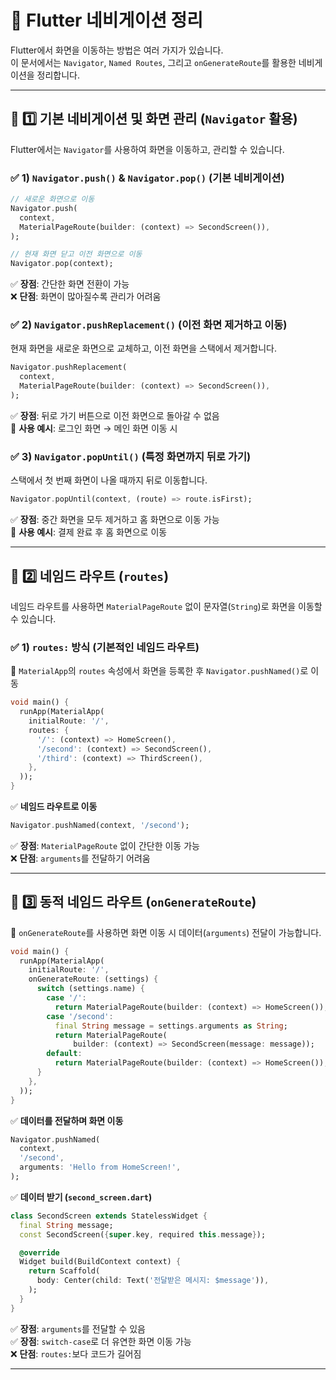 # 🚀 Flutter 네비게이션 정리  

Flutter에서 화면을 이동하는 방법은 여러 가지가 있습니다.  
이 문서에서는 `Navigator`, `Named Routes`, 그리고 `onGenerateRoute`를 활용한 네비게이션을 정리합니다.  

---

## 📌 1️⃣ 기본 네비게이션 및 화면 관리 (`Navigator` 활용)  

Flutter에서는 `Navigator`를 사용하여 화면을 이동하고, 관리할 수 있습니다.  

### ✅ **1) `Navigator.push()` & `Navigator.pop()` (기본 네비게이션)**  

```dart
// 새로운 화면으로 이동
Navigator.push(
  context,
  MaterialPageRoute(builder: (context) => SecondScreen()),
);

// 현재 화면 닫고 이전 화면으로 이동
Navigator.pop(context);
```

✅ **장점**: 간단한 화면 전환이 가능  
❌ **단점**: 화면이 많아질수록 관리가 어려움  

### ✅ **2) `Navigator.pushReplacement()` (이전 화면 제거하고 이동)**  
현재 화면을 새로운 화면으로 교체하고, 이전 화면을 스택에서 제거합니다.  

```dart
Navigator.pushReplacement(
  context,
  MaterialPageRoute(builder: (context) => SecondScreen()),
);
```

✅ **장점**: 뒤로 가기 버튼으로 이전 화면으로 돌아갈 수 없음  
📌 **사용 예시**: 로그인 화면 → 메인 화면 이동 시  

### ✅ **3) `Navigator.popUntil()` (특정 화면까지 뒤로 가기)**  
스택에서 첫 번째 화면이 나올 때까지 뒤로 이동합니다.  

```dart
Navigator.popUntil(context, (route) => route.isFirst);
```

✅ **장점**: 중간 화면을 모두 제거하고 홈 화면으로 이동 가능  
📌 **사용 예시**: 결제 완료 후 홈 화면으로 이동  

---

## 📌 2️⃣ 네임드 라우트 (`routes`)  
네임드 라우트를 사용하면 `MaterialPageRoute` 없이 문자열(`String`)로 화면을 이동할 수 있습니다.  

### ✅ **1) `routes:` 방식 (기본적인 네임드 라우트)**  
📌 `MaterialApp`의 `routes` 속성에서 화면을 등록한 후 `Navigator.pushNamed()`로 이동  

```dart
void main() {
  runApp(MaterialApp(
    initialRoute: '/',
    routes: {
      '/': (context) => HomeScreen(),
      '/second': (context) => SecondScreen(),
      '/third': (context) => ThirdScreen(),
    },
  ));
}
```

✅ **네임드 라우트로 이동**  

```dart
Navigator.pushNamed(context, '/second');
```

✅ **장점**: `MaterialPageRoute` 없이 간단한 이동 가능  
❌ **단점**: `arguments`를 전달하기 어려움  

---

## 📌 3️⃣ 동적 네임드 라우트 (`onGenerateRoute`)  
📌 `onGenerateRoute`를 사용하면 화면 이동 시 데이터(`arguments`) 전달이 가능합니다.  

```dart
void main() {
  runApp(MaterialApp(
    initialRoute: '/',
    onGenerateRoute: (settings) {
      switch (settings.name) {
        case '/':
          return MaterialPageRoute(builder: (context) => HomeScreen());
        case '/second':
          final String message = settings.arguments as String;
          return MaterialPageRoute(
              builder: (context) => SecondScreen(message: message));
        default:
          return MaterialPageRoute(builder: (context) => HomeScreen());
      }
    },
  ));
}
```

✅ **데이터를 전달하며 화면 이동**  

```dart
Navigator.pushNamed(
  context,
  '/second',
  arguments: 'Hello from HomeScreen!',
);
```

✅ **데이터 받기 (`second_screen.dart`)**  

```dart
class SecondScreen extends StatelessWidget {
  final String message;
  const SecondScreen({super.key, required this.message});

  @override
  Widget build(BuildContext context) {
    return Scaffold(
      body: Center(child: Text('전달받은 메시지: $message')),
    );
  }
}
```

✅ **장점**: `arguments`를 전달할 수 있음  
✅ **장점**: `switch-case`로 더 유연한 화면 이동 가능  
❌ **단점**: `routes:`보다 코드가 길어짐  

---
